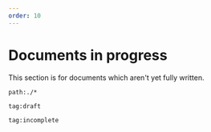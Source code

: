 ```yaml
---
order: 10
---
```


# Documents in progress

This section is for documents which aren't yet fully written.

```query
path:./*
```

```query
tag:draft
```

```query
tag:incomplete
```

